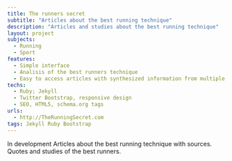 ```yaml
---
title: The runners secret
subtitle: "Articles about the best running technique"
description: "Articles and studies about the best running technique"
layout: project
subjects:
  - Running
  - Sport
features:
  - Simple interface
  - Analisis of the best runners technique
  - Easy to access articles with synthesized information from multiple sources
techs:
  - Ruby; Jekyll
  - Twitter Bootstrap, responsive design
  - SEO, HTML5, schema.org tags 
urls:
  - http://TheRunningSecret.com
tags: Jekyll Ruby Bootstrap
---
```


<span class="label label-default">In development</span> Articles about the best running technique with sources. Quotes and studies of the best runners.
